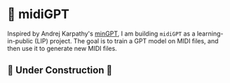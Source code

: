 # 🎹 midiGPT

Inspired by Andrej Karpathy's [minGPT](https://github.com/karpathy/minGPT), I am building `midiGPT` as a learning-in-public (LIP) project. The goal is to train a GPT model on MIDI files, and then use it to generate new MIDI files.

## 🚧 Under Construction 🚧

